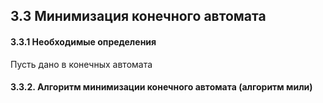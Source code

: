 ## 3.3 Минимизация конечного автомата

#### 3.3.1 Необходимые определения

Пусть дано в конечных автомата

####  3.3.2. Алгоритм минимизации конечного автомата (алгоритм мили)
